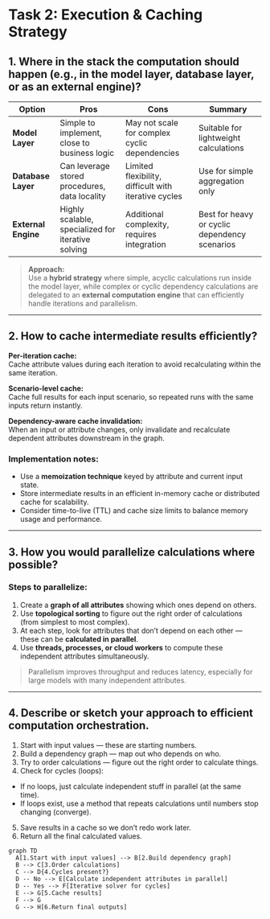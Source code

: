 # Task 2: Execution & Caching Strategy

## 1. Where in the stack the computation should happen (e.g., in the model layer, database layer, or as an external engine)?

| Option           | Pros                                              | Cons                                                  | Summary                          |
|------------------|---------------------------------------------------|-------------------------------------------------------|---------------------------------------|
| **Model Layer**  | Simple to implement, close to business logic      | May not scale for complex cyclic dependencies         | Suitable for lightweight calculations |
| **Database Layer** | Can leverage stored procedures, data locality    | Limited flexibility, difficult with iterative cycles  | Use for simple aggregation only       |
| **External Engine** | Highly scalable, specialized for iterative solving | Additional complexity, requires integration            | Best for heavy or cyclic dependency scenarios |

> **Approach:**  
Use a **hybrid strategy** where simple, acyclic calculations run inside the model layer, while complex or cyclic dependency calculations are delegated to an **external computation engine** that can efficiently handle iterations and parallelism.

---

## 2. How to cache intermediate results efficiently?
**Per-iteration cache:**  
  Cache attribute values during each iteration to avoid recalculating within the same iteration.

**Scenario-level cache:**  
  Cache full results for each input scenario, so repeated runs with the same inputs return instantly.

**Dependency-aware cache invalidation:**  
  When an input or attribute changes, only invalidate and recalculate dependent attributes downstream in the graph.

### Implementation notes:

- Use a **memoization technique** keyed by attribute and current input state.
- Store intermediate results in an efficient in-memory cache or distributed cache for scalability.
- Consider time-to-live (TTL) and cache size limits to balance memory usage and performance.

---

## 3. How you would parallelize calculations where possible?
### Steps to parallelize:

1. Create a **graph of all attributes** showing which ones depend on others.
2. Use **topological sorting** to figure out the right order of calculations (from simplest to most complex).
3. At each step, look for attributes that don’t depend on each other — these can be **calculated in parallel**.
4. Use **threads, processes, or cloud workers** to compute these independent attributes simultaneously.

> Parallelism improves throughput and reduces latency, especially for large models with many independent attributes.

---

## 4. Describe or sketch your approach to efficient computation orchestration.

1. Start with input values — these are starting numbers.
2. Build a dependency graph — map out who depends on who.
3. Try to order calculations — figure out the right order to calculate things.
4. Check for cycles (loops):
 - If no loops, just calculate independent stuff in parallel (at the same time).
 - If loops exist, use a method that repeats calculations until numbers stop changing (converge).
5. Save results in a cache so we don’t redo work later.
6. Return all the final calculated values.

```mermaid
graph TD
  A[1.Start with input values] --> B[2.Build dependency graph]
  B --> C[3.Order calculations]
  C --> D{4.Cycles present?}
  D -- No --> E[Calculate independent attributes in parallel]
  D -- Yes --> F[Iterative solver for cycles]
  E --> G[5.Cache results]
  F --> G
  G --> H[6.Return final outputs]
